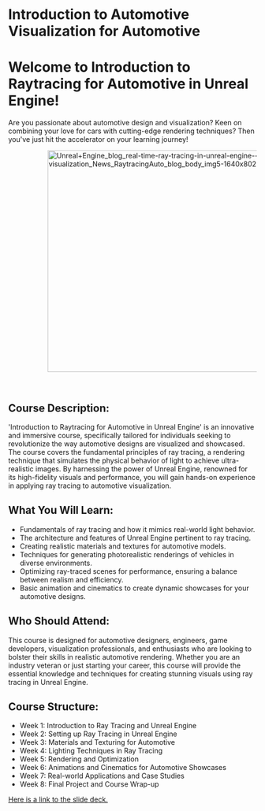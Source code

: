 # Introduction to Automotive Visualization for Automotive

<h1>Welcome to Introduction to Raytracing for Automotive in Unreal Engine!</h1>
<p>Are you passionate about automotive design and visualization? Keen on combining your love for cars with cutting-edge rendering techniques? Then you've just hit the accelerator on your learning journey!</p>
<p style="padding-left: 80px;"><img src="https://vertexschool.instructure.com/courses/303/files/18897/preview?verifier=EH0C49O8r6OuJRSsZKgmcXnKKddx0g96WWroS9dR" alt="Unreal+Engine_blog_real-time-ray-tracing-in-unreal-engine---part-3-automotive-design-and-visualization_News_RaytracingAuto_blog_body_img5-1640x802-ca6b094469669661eedfb3799a8d116acfb76080.jpg" width="920" height="450" data-api-endpoint="https://vertexschool.instructure.com/api/v1/courses/303/files/18897" data-api-returntype="File"></p>
<div class="welcome-note">
<p>&nbsp;</p>
</div>
<h2>Course Description:</h2>
<p>'Introduction to Raytracing for Automotive in Unreal Engine' is an innovative and immersive course, specifically tailored for individuals seeking to revolutionize the way automotive designs are visualized and showcased. The course covers the fundamental principles of ray tracing, a rendering technique that simulates the physical behavior of light to achieve ultra-realistic images. By harnessing the power of Unreal Engine, renowned for its high-fidelity visuals and performance, you will gain hands-on experience in applying ray tracing to automotive visualization.</p>
<h2>What You Will Learn:</h2>
<ul>
<li>Fundamentals of ray tracing and how it mimics real-world light behavior.</li>
<li>The architecture and features of Unreal Engine pertinent to ray tracing.</li>
<li>Creating realistic materials and textures for automotive models.</li>
<li>Techniques for generating photorealistic renderings of vehicles in diverse environments.</li>
<li>Optimizing ray-traced scenes for performance, ensuring a balance between realism and efficiency.</li>
<li>Basic animation and cinematics to create dynamic showcases for your automotive designs.</li>
</ul>
<h2>Who Should Attend:</h2>
<p>This course is designed for automotive designers, engineers, game developers, visualization professionals, and enthusiasts who are looking to bolster their skills in realistic automotive rendering. Whether you are an industry veteran or just starting your career, this course will provide the essential knowledge and techniques for creating stunning visuals using ray tracing in Unreal Engine.</p>
<h2>Course Structure:</h2>
<ul>
<li>Week 1: Introduction to Ray Tracing and Unreal Engine</li>
<li>Week 2: Setting up Ray Tracing in Unreal Engine</li>
<li>Week 3: Materials and Texturing for Automotive</li>
<li>Week 4: Lighting Techniques in Ray Tracing</li>
<li>Week 5: Rendering and Optimization</li>
<li>Week 6: Animations and Cinematics for Automotive Showcases</li>
<li>Week 7: Real-world Applications and Case Studies</li>
<li>Week 8: Final Project and Course Wrap-up</li>
</ul>
<p><a class="inline_disabled" href="https://docs.google.com/presentation/d/1qnJdOXdqbQvYONUko90Xyvqodwv71pMmoaJ9sIjVdQE/edit?usp=sharing" target="_blank">Here is a link to the slide deck.</a></p>
